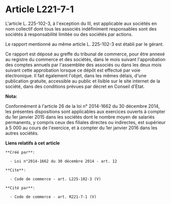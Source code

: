 # Article L221-7-1

L'article L. 225-102-3, à l'exception du III, est applicable aux sociétés en nom collectif dont tous les associés
indéfiniment responsables sont des sociétés à responsabilité limitée ou des sociétés par actions. 

Le rapport mentionné au même article L. 225-102-3 est établi par le gérant. 

Ce rapport est déposé au greffe du tribunal de commerce, pour être annexé au registre du commerce et des sociétés, dans le
mois suivant l'approbation des comptes annuels par l'assemblée des associés ou dans les deux mois suivant cette approbation
lorsque ce dépôt est effectué par voie électronique. Il fait également l'objet, dans les mêmes délais, d'une publication
gratuite, accessible au public et lisible sur le site internet de la société, dans des conditions prévues par décret en
Conseil d'Etat.

**Nota:**

Conformément à l'article 26 de la loi n° 2014-1662 du 30 décembre 2014, les présentes dispositions sont applicables aux
exercices ouverts à compter du 1er janvier 2015 dans les sociétés dont le nombre moyen de salariés permanents, y compris ceux
des filiales directes ou indirectes, est supérieur à 5 000 au cours de l'exercice, et à compter du 1er janvier 2016 dans les
autres sociétés.

**Liens relatifs à cet article**

	**Créé par**:

	  - Loi n°2014-1662 du 30 décembre 2014 - art. 12

	**Cite**:

	  - Code de commerce - art. L225-102-3 (V)

	**Cité par**:

	  - Code de commerce - art. R221-7-1 (V)
